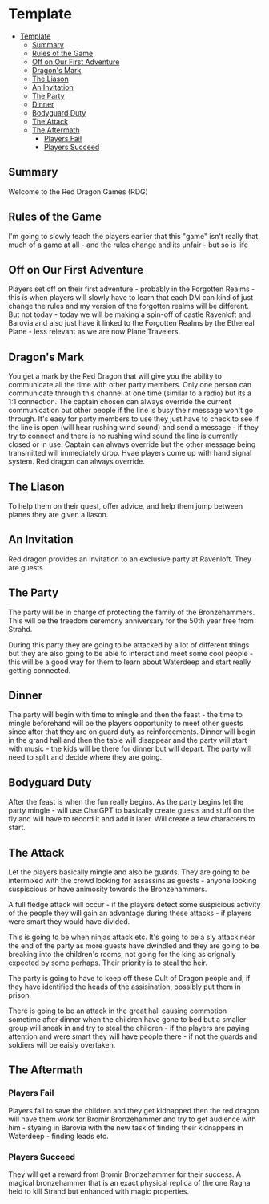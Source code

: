 # Template

- [Template](#template)
  - [Summary](#summary)
  - [Rules of the Game](#rules-of-the-game)
  - [Off on Our First Adventure](#off-on-our-first-adventure)
  - [Dragon's Mark](#dragons-mark)
  - [The Liason](#the-liason)
  - [An Invitation](#an-invitation)
  - [The Party](#the-party)
  - [Dinner](#dinner)
  - [Bodyguard Duty](#bodyguard-duty)
  - [The Attack](#the-attack)
  - [The Aftermath](#the-aftermath)
    - [Players Fail](#players-fail)
    - [Players Succeed](#players-succeed)


## Summary

Welcome to the Red Dragon Games (RDG)


## Rules of the Game

I'm going to slowly teach the players earlier that this "game" isn't really that much of a game at all - and the rules change and its unfair - but so is life



## Off on Our First Adventure

Players set off on their first adventure - probably in the Forgotten Realms - this is when players will slowly have to learn that each DM can kind of just change the rules and my version of the forgotten realms will be different. But not today - today we will be making a spin-off of castle Ravenloft and Barovia and also just have it linked to the Forgotten Realms by the Ethereal Plane - less relevant as we are now Plane Travelers.


## Dragon's Mark

You get a mark by the Red Dragon that will give you the ability to communicate all the time with other party members. Only one person can communicate through this channel at one time (similar to a radio) but its a 1:1 connection. The captain chosen can always override the current communication but other people if the line is busy their message won't go through. It's easy for party members to use they just have to check to see if the line is open (will hear rushing wind sound) and send a message - if they try to connect and there is no rushing wind sound the line is currently closed or in use. Captain can always override but the other message being transmitted will immediately drop. Hvae players come up with hand signal system. Red dragon can always override.


## The Liason

To help them on their quest, offer advice, and help them jump between planes they are given a liason.


## An Invitation

Red dragon provides an invitation to an exclusive party at Ravenloft. They are guests.


## The Party

The party will be in charge of protecting the family of the Bronzehammers. This will be the freedom ceremony anniversary for the 50th year free from Strahd.

During this party they are going to be attacked by a lot of different things but they are also going to be able to interact and meet some cool people - this will be a good way for them to learn about Waterdeep and start really getting connected.

## Dinner

The party will begin with time to mingle and then the feast - the time to mingle beforehand will be the players opportunity to meet other guests since after that they are on guard duty as reinforcements. Dinner will begin in the grand hall and then the table will disappear and the party will start with music - the kids will be there for dinner but will depart. The party will need to split and decide where they are going. 


## Bodyguard Duty

After the feast is when the fun really begins. As the party begins let the party mingle - will use ChatGPT to basically create guests and stuff on the fly and will have to record it and add it later. Will create a few characters to start.


## The Attack

Let the players basically mingle and also be guards. They are going to be intermixed with the crowd looking for assassins as guests - anyone looking suspiscious or have animosity towards the Bronzehammers.

A full fledge attack will occur - if the players detect some suspicious activity of the people they will gain an advantage during these attacks - if players were smart they would have divided.

This is going to be when ninjas attack etc. It's going to be a sly attack near the end of the party as more guests have dwindled and they are going to be breaking into the children's rooms, not going for the king as orignally expected by some perhaps. Their priority is to steal the heir.

The party is going to have to keep off these Cult of Dragon people and, if they have identified the heads of the assisination, possibly put them in prison.


There is going to be an attack in the great hall causing commotion sometime after dinner when the children have gone to bed but a smaller group will sneak in and try to steal the children - if the players are paying attention and were smart they will have people there - if not the guards and soldiers will be eaisly overtaken.


## The Aftermath

### Players Fail

Players fail to save the children and they get kidnapped then the red dragon will have them work for Bromir Bronzehammer and try to get audience with him - styaing in Barovia with the new task of finding their kidnappers in Waterdeep - finding leads etc.

### Players Succeed

They will get a reward from Bromir Bronzehammer for their success. A magical bronzehammer that is an exact physical replica of the one Ragna held to kill Strahd but enhanced with magic properties. 




